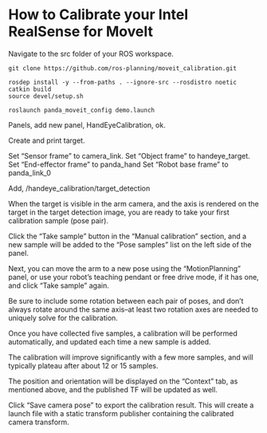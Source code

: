 # How to Calibrate your Intel RealSense for MoveIt

Navigate to the src folder of your ROS workspace.
```
git clone https://github.com/ros-planning/moveit_calibration.git
```

```
rosdep install -y --from-paths . --ignore-src --rosdistro noetic
catkin build
source devel/setup.sh
```

```
roslaunch panda_moveit_config demo.launch
```

Panels, add new panel, HandEyeCalibration, ok.

Create and print target.

Set “Sensor frame” to camera_link.
Set “Object frame” to handeye_target.
Set “End-effector frame” to panda_hand
Set “Robot base frame” to panda_link_0

Add, /handeye_calibration/target_detection

When the target is visible in the arm camera, and the axis is rendered on the target in the target detection image, you are ready to take your first calibration sample (pose pair).

Click the “Take sample” button in the “Manual calibration” section, and a new sample will be added to the “Pose samples” list on the left side of the panel.

Next, you can move the arm to a new pose using the “MotionPlanning” panel, or use your robot’s teaching pendant or free drive mode, if it has one, and click “Take sample” again.

Be sure to include some rotation between each pair of poses, and don’t always rotate around the same axis–at least two rotation axes are needed to uniquely solve for the calibration.

Once you have collected five samples, a calibration will be performed automatically, and updated each time a new sample is added.

The calibration will improve significantly with a few more samples, and will typically plateau after about 12 or 15 samples.

The position and orientation will be displayed on the “Context” tab, as mentioned above, and the published TF will be updated as well.

Click “Save camera pose” to export the calibration result. This will create a launch file with a static transform publisher containing the calibrated camera transform.
